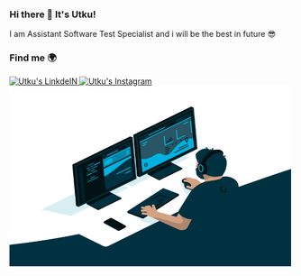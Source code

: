 ### Hi there 👋 It's Utku!


I am Assistant Software Test Specialist and i will be the best in future 😎 

### Find me 🌍

<a href="https://www.linkedin.com/in/utkukilincci/">
  <img alt="Utku's LinkdeIN" width="25px" src="https://cdn.jsdelivr.net/npm/simple-icons@v3/icons/linkedin.svg" />
</a>
<a href="https://www.instagram.com/utkukilincci/">
  <img alt="Utku's Instagram" width="25px" src="https://cdn.jsdelivr.net/npm/simple-icons@v3/icons/instagram.svg" />
</a>

<img align="middle" alt="GIF" src="https://raw.githubusercontent.com/utkukilincci/utkukilincci/main/code.gif" width="500" height="320" />



